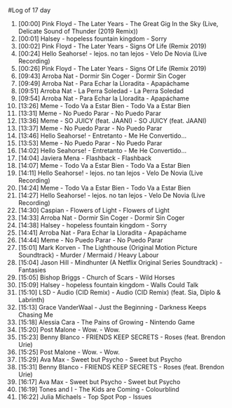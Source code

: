 #Log of 17 day

1. [00:00] Pink Floyd - The Later Years - The Great Gig In the Sky (Live, Delicate Sound of Thunder (2019 Remix))
1. [00:01] Halsey - hopeless fountain kingdom - Sorry
1. [00:02] Pink Floyd - The Later Years - Signs Of Life (Remix 2019)
1. [00:24] Hello Seahorse! - lejos. no tan lejos - Velo De Novia (Live Recording)
1. [00:26] Pink Floyd - The Later Years - Signs Of Life (Remix 2019)
1. [09:43] Arroba Nat - Dormir Sin Coger - Dormir Sin Coger
1. [09:49] Arroba Nat - Para Echar la Lloradita - Apapáchame
1. [09:51] Arroba Nat - La Perra Soledad - La Perra Soledad
1. [09:54] Arroba Nat - Para Echar la Lloradita - Apapáchame
1. [13:26] Meme - Todo Va a Estar Bien - Todo Va a Estar Bien
1. [13:31] Meme - No Puedo Parar - No Puedo Parar
1. [13:36] Meme - SO JUICY (feat. JAANI) - SO JUICY (feat. JAANI)
1. [13:37] Meme - No Puedo Parar - No Puedo Parar
1. [13:46] Hello Seahorse! - Entretanto - Me He Convertido...
1. [13:53] Meme - No Puedo Parar - No Puedo Parar
1. [14:02] Hello Seahorse! - Entretanto - Me He Convertido...
1. [14:04] Javiera Mena - Flashback - Flashback
1. [14:07] Meme - Todo Va a Estar Bien - Todo Va a Estar Bien
1. [14:11] Hello Seahorse! - lejos. no tan lejos - Velo De Novia (Live Recording)
1. [14:24] Meme - Todo Va a Estar Bien - Todo Va a Estar Bien
1. [14:27] Hello Seahorse! - lejos. no tan lejos - Velo De Novia (Live Recording)
1. [14:30] Caspian - Flowers of Light - Flowers of Light
1. [14:33] Arroba Nat - Dormir Sin Coger - Dormir Sin Coger
1. [14:38] Halsey - hopeless fountain kingdom - Sorry
1. [14:41] Arroba Nat - Para Echar la Lloradita - Apapáchame
1. [14:44] Meme - No Puedo Parar - No Puedo Parar
1. [15:01] Mark Korven - The Lighthouse (Original Motion Picture Soundtrack) - Murder / Mermaid / Heavy Labour
1. [15:04] Jason Hill - Mindhunter (A Netflix Original Series Soundtrack) - Fantasies
1. [15:05] Bishop Briggs - Church of Scars - Wild Horses
1. [15:09] Halsey - hopeless fountain kingdom - Walls Could Talk
1. [15:10] LSD - Audio (CID Remix) - Audio (CID Remix) (feat. Sia, Diplo & Labrinth)
1. [15:13] Grace VanderWaal - Just the Beginning - Darkness Keeps Chasing Me
1. [15:18] Alessia Cara - The Pains of Growing - Nintendo Game
1. [15:20] Post Malone - Wow. - Wow.
1. [15:23] Benny Blanco - FRIENDS KEEP SECRETS - Roses (feat. Brendon Urie)
1. [15:25] Post Malone - Wow. - Wow.
1. [15:29] Ava Max - Sweet but Psycho - Sweet but Psycho
1. [15:31] Benny Blanco - FRIENDS KEEP SECRETS - Roses (feat. Brendon Urie)
1. [16:17] Ava Max - Sweet but Psycho - Sweet but Psycho
1. [16:19] Tones and I - The Kids are Coming - Colourblind
1. [16:22] Julia Michaels - Top Spot Pop - Issues
